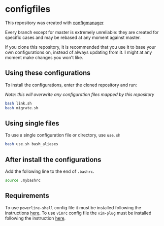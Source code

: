 configfiles
=======

This repository was created with
[configmanager](https://github.com/tarcisioe/configmanager)

Every branch except for master is extremely unreliable: they are
created for specific cases and may be rebased at any moment
against master.

If you clone this repository, it is recommended that you use it
to base your own configurations on, instead of always updating
from it. I might at any moment make changes you won't like.

Using these configurations
--------------------------

To install the configurations, enter the cloned repository and run:

*Note: this will overwrite any configuration files mapped by this
repository*

```bash
bash link.sh
bash migrate.sh
```

Using single files
------------------

To use a single configuration file or directory, use `use.sh`

```bash
bash use.sh bash_aliases
```

After install the configurations
--------------------------------

Add the following line to the end of `.bashrc`. 
```bash 
source .mybashrc
```

Requirements
------------

To use `powerline-shell` config file it must be installed following the instructions [here](https://github.com/b-ryan/powerline-shell).
To use `vimrc` config file the `vim-plug` must be installed following the instruction [here](https://github.com/junegunn/vim-plug).
